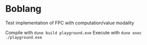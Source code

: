 # Boblang
Test implementation of FPC with computation/value modality

Compile with `dune build playground.exe` 
Execute with `dune exec ./playground.exe`
